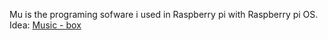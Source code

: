 Mu is the programing sofware i used in Raspberry pi with Raspberry pi OS.
Idea: [Music - box ](https://www.youtube.com/watch?v=hiqwxiRPM3c&t=2s)